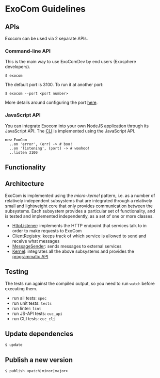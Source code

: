 # ExoCom Guidelines

## APIs

Exocom can be used via 2 separate APIs.


### Command-line API

This is the main way to use ExoComDev by end users (Exosphere developers).

```
$ exocom
```

The default port is 3100. To run it at another port:

```
$ exocom --port <port number>
```

More details around configuring the port [here](features/configuring-the-port.feature).


### JavaScript API

You can integrate Exocom into your own NodeJS application through its JavaScript API.
The [CLI](src/cli.ls) is implemented using the JavaScript API.

```livescript
new ExoCom
  ..on 'error', (err) -> # boo!
  ..on 'listening', (port) -> # woohoo!
  ..listen 3100
```


## Functionality

## Architecture

ExoCom is implemented using the _micro-kernel_ pattern,
i.e. as a number of relatively independent subsystems that are integrated through
a relatively small and lightweight core that only provides
communication between the subsystems.
Each subsystem provides a particular set of functionality,
and is tested and implemented independently,
as a set of one or more classes.

- [HttpListener](src/http-listener): implements the HTTP endpoint that services talk to
                                     in order to make requests to ExoCom
- [ClientRegistry](src/client-registry): keeps track of which service is allowed
                                         to send and receive what messages
- [MessageSender](src/message-sender): sends messages to external services
- [Kernel](src/exocom.ls): integrates all the above subsystems and provides the [programmatic API](#javascript-api)


## Testing

The tests run against the compiled output, so you need to run `watch` before executing them.

- run all tests: `spec`
- run unit tests: `tests`
- run linter: `lint`
- run JS-API tests: `cuc_api`
- run CLI tests: `cuc_cli`


## Update dependencies


```
$ update
```


## Publish a new version

```
$ publish <patch|minor|major>
```
